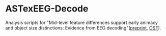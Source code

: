 # ASTexEEG-Decode

Analysis scripts for "Mid-level feature differences support early animacy and object size distinctions: Evidence from EEG decoding"([preprint](https://www.biorxiv.org/content/10.1101/2022.01.12.475180v1), [OSF](https://osf.io/mxrge/)). 
